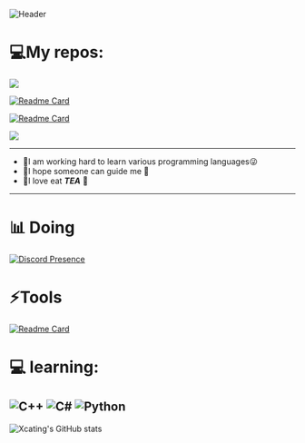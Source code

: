 
![Header](https://capsule-render.vercel.app/api?type=Waving&color=timeGradient&height=200&animation=fadeIn&section=header&text=Xcating🍵LOVEU&fontSize=35)




# 💻My repos:

![](https://camo.githubusercontent.com/fd114832a389b59adec5244841fbffa8089b1a314ce0acfa9f035c4a2676de50/68747470733a2f2f63646e2e6a7364656c6976722e6e65742f67682f73756e3032323553554e2f73756e3032323553554e2f6173736574732f696d616765732f68722e676966)

[![Readme Card](https://github-readme-stats.vercel.app/api/pin/?username=Xcating&repo=Json_Integration&theme=chartreuse-dark)](https://github.com/Xcating/Json_Integration)

[![Readme Card](https://github-readme-stats.vercel.app/api/pin/?username=Xcating&repo=random-Json&theme=chartreuse-dark)](https://github.com/Xcating/random-Json)

![](https://camo.githubusercontent.com/fd114832a389b59adec5244841fbffa8089b1a314ce0acfa9f035c4a2676de50/68747470733a2f2f63646e2e6a7364656c6976722e6e65742f67682f73756e3032323553554e2f73756e3032323553554e2f6173736574732f696d616765732f68722e676966)


---

- 🍵I am working hard to learn various programming languages😜
- 🍵I hope someone can guide me 🥰
- 🍵I love eat ***TEA*** 🍵

---

# 📊 Doing
[![Discord Presence](https://lanyard.cnrad.dev/api/995140672275349596)](https://discord.com/users/995140672275349596)
# ⚡Tools
[![Readme Card](https://github-readme-stats.vercel.app/api/pin/?username=Perfare&repo=Il2CppDumper&theme=chartreuse-dark)](https://github.com/anuraghazra/github-readme-stats)
# 💻 learning:
![C++](https://img.shields.io/badge/c++-%2300599C.svg?style=for-the-badge&logo=c%2B%2B&logoColor=white) ![C#](https://img.shields.io/badge/Jvav-%232C2D72.svg?style=for-the-badge&logo=C+&logoColor=white) ![Python](https://img.shields.io/badge/python-%232C2D72.svg?style=for-the-badge&logo=lua&logoColor=white)
---
![Xcating's GitHub stats](https://github-readme-stats.vercel.app/api?username=Xcating&count_private=true&theme=chartreuse-dark)

